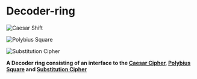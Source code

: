 # Decoder-ring

![Caesar Shift](https://imgur.com/a/gpTJrDb "Caesar Shift")

![Polybius Square](https://imgur.com/a/2Te9qXv "Polybius Square")

![Substitution Cipher](https://imgur.com/a/TKdvGTk "Substitution Cipher")

**A Decoder ring consisting of an interface to the [Caesar Cipher](https://en.wikipedia.org/wiki/Caesar_cipher), [Polybius Square](https://en.wikipedia.org/wiki/Polybius_square) and [Substitution Cipher](https://en.wikipedia.org/wiki/Substitution_cipher)**
